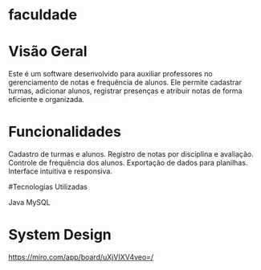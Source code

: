 # faculdade

# Visão Geral

Este é um software desenvolvido para auxiliar professores no gerenciamento de notas e frequência de alunos. Ele permite cadastrar turmas, adicionar alunos, registrar presenças e atribuir notas de forma eficiente e organizada.

# Funcionalidades

Cadastro de turmas e alunos.
Registro de notas por disciplina e avaliação.
Controle de frequência dos alunos.
Exportação de dados para planilhas.
Interface intuitiva e responsiva.

#Tecnologias Utilizadas

Java
MySQL

# System Design

https://miro.com/app/board/uXjVIXV4veo=/

